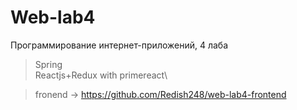 # Web-lab4
Программирование интернет-приложений, 4 лаба
>Spring\
>Reactjs+Redux with primereact\

>fronend -> https://github.com/Redish248/web-lab4-frontend
